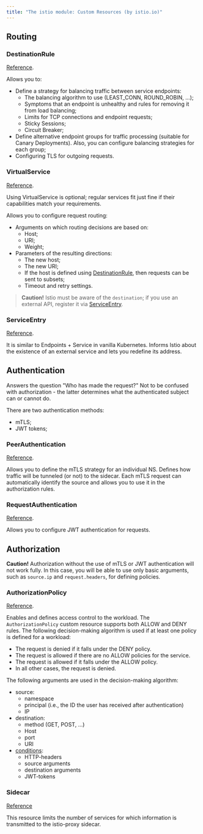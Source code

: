 ```yaml
---
title: "The istio module: Custom Resources (by istio.io)"
---
```


## Routing

### DestinationRule

[Reference](https://istio.io/v1.21/docs/reference/config/networking/destination-rule/).

Allows you to:
* Define a strategy for balancing traffic between service endpoints:
  * The balancing algorithm to use (LEAST_CONN, ROUND_ROBIN, ...);
  * Symptoms that an endpoint is unhealthy and rules for removing it from load balancing;
  * Limits for TCP connections and endpoint requests;
  * Sticky Sessions;
  * Circuit Breaker;
* Define alternative endpoint groups for traffic processing (suitable for Canary Deployments). Also, you can configure balancing strategies for each group;
* Configuring TLS for outgoing requests.

### VirtualService

[Reference](https://istio.io/v1.21/docs/reference/config/networking/virtual-service/).

Using VirtualService is optional; regular services fit just fine if their capabilities match your requirements.

Allows you to configure request routing:
* Arguments on which routing decisions are based on:
  * Host;
  * URI;
  * Weight;
* Parameters of the resulting directions:
  * The new host;
  * The new URI;
  * If the host is defined using [DestinationRule](#destinationrule), then requests can be sent to subsets;
  * Timeout and retry settings.

> **Caution!** Istio must be aware of the `destination`; if you use an external API, register it via [ServiceEntry](#serviceentry).

### ServiceEntry

[Reference](https://istio.io/v1.21/docs/reference/config/networking/service-entry/).

It is similar to Endpoints + Service in vanilla Kubernetes. Informs Istio about the existence of an external service and lets you redefine its address.

## Authentication

Answers the question "Who has made the request?" Not to be confused with authorization - the latter determines what the authenticated subject can or cannot do.

There are two authentication methods:
* mTLS;
* JWT tokens;

### PeerAuthentication

[Reference](https://istio.io/v1.21/docs/reference/config/security/peer_authentication/).

Allows you to define the mTLS strategy for an individual NS. Defines how traffic will be tunneled (or not) to the sidecar. Each mTLS request can automatically identify the source and allows you to use it in the authorization rules.

### RequestAuthentication

[Reference](https://istio.io/v1.21/docs/reference/config/security/request_authentication/).

Allows you to configure JWT authentication for requests.

## Authorization

**Caution!** Authorization without the use of mTLS or JWT authentication will not work fully. In this case, you will be able to use only basic arguments, such as `source.ip` and `request.headers`, for defining policies.

### AuthorizationPolicy

[Reference](https://istio.io/v1.21/docs/reference/config/security/authorization-policy/).

Enables and defines access control to the workload. The `AuthorizationPolicy` custom resource supports both ALLOW and DENY rules. The following decision-making algorithm is used if at least one policy is defined for a workload:

* The request is denied if it falls under the DENY policy.
* The request is allowed if there are no ALLOW policies for the service.
* The request is allowed if it falls under the ALLOW policy.
* In all other cases, the request is denied.

The following arguments are used in the decision-making algorithm:
* source:
  * namespace
  * principal (i.e., the ID the user has received after authentication)
  * IP
* destination:
  * method (GET, POST, ...)
  * Host
  * port
  * URI
* [conditions](https://istio.io/v1.21/docs/reference/config/security/conditions/#supported-conditions):
  * HTTP-headers
  * source arguments
  * destination arguments
  * JWT-tokens

### Sidecar

[Reference](https://istio.io/v1.21/docs/reference/config/networking/sidecar/)

This resource limits the number of services for which information is transmitted to the istio-proxy sidecar.
